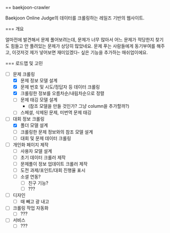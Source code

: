 == baekjoon-crawler

Baekjoon Online Judge의 데이터를 크롤링하는 레일즈 기반의 웹사이트.

=== 개요

얼마전에 발견해서 문제 풀어보려는데, 문제가 너무 많아서 어느 문제가 적당한지 찾기도 힘들고 안 풀려있는 문제가 상당히 많았네요. 문제 푸는 사람들에게 동기부여를 해주고, 이것저것 제가 넣어보면 재미있겠다- 싶은 기능을 추가하는 매쉬업이에요.

=== 로드맵 및 고민
- [ ] 문제 크롤링
  - [x] 문제 정보 모델 설계
  - [x] 문제 번호 및 시도/정답자 등 데이터 크롤링
  - [x] 크롤링한 정보를 오름차순/내림차순으로 정렬
  - [ ] 문제 태깅 모델 설계
    - (참조 모델을 만들 것인가? 그냥 column을 추가할까?)
  - [ ] 스페셜, 삭제된 문제, 미번역 문제 태깅

- [ ] 대회 정보 크롤링
  - [x] 폴더 모델 설계
  - [ ] 크롤링한 문제 정보와의 참조 모델 설계
  - [ ] 대회 및 문제 데이터 크롤링

- [ ] 개인화 페이지 제작
  - [ ] 사용자 모델 설계
  - [ ] 초기 데이터 크롤러 제작
  - [ ] 문제풀이 정보 업데이트 크롤러 제작
  - [ ] 도전 과제/포인트/대회 진행율 표시
  - [ ] 소셜 연동?
    - [ ] 친구 기능?
    - [ ] ???

- [ ] 디자인
  - [ ] 때 빼고 광 내고

- [ ] 크롤링 작업 자동화
  - [ ] ???

- [ ] 서비스
  - [ ] ???
